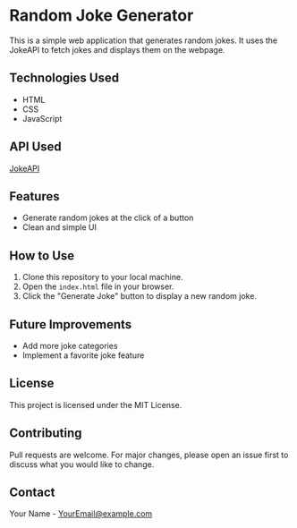 # Random Joke Generator

This is a simple web application that generates random jokes. It uses the JokeAPI to fetch jokes and displays them on the webpage.

## Technologies Used

- HTML
- CSS
- JavaScript

## API Used

[JokeAPI]([https://jokeapi.dev/](https://sv443.net/jokeapi/v2/))

## Features

- Generate random jokes at the click of a button
- Clean and simple UI

## How to Use

1. Clone this repository to your local machine.
2. Open the `index.html` file in your browser.
3. Click the "Generate Joke" button to display a new random joke.

## Future Improvements

- Add more joke categories
- Implement a favorite joke feature

## License

This project is licensed under the MIT License.

## Contributing

Pull requests are welcome. For major changes, please open an issue first to discuss what you would like to change.

## Contact

Your Name - YourEmail@example.com
